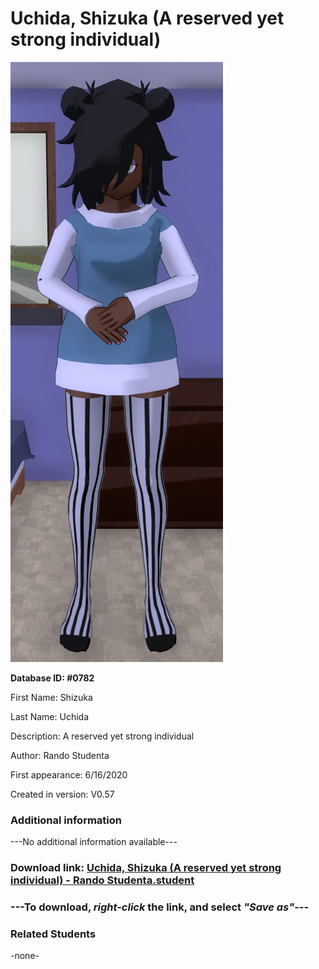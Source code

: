 # Uchida, Shizuka (A reserved yet strong individual)

<img src="../../Files/Images/Uchida, Shizuka (A reserved yet strong individual).png" title="Uchida, Shizuka (A reserved yet strong individual) - Rando Studenta">

**Database ID: #0782**

First Name: Shizuka

Last Name: Uchida

Description: A reserved yet strong individual

Author: Rando Studenta

First appearance: 6/16/2020

Created in version: V0.57

### Additional information

---No additional information available---

### Download link: <a href="https://raw.githubusercontent.com/Arbiter1223/Daigaku-Gurashi-Custom-Students/master/Files/Student%20Files/Uchida%2C%20Shizuka%20(A%20reserved%20yet%20strong%20individual)%20-%20Rando%20Studenta.student">Uchida, Shizuka (A reserved yet strong individual) - Rando Studenta.student</a>

### ---**To download, _right-click_ the link, and select _"Save as"_**---

### Related Students

-none-

